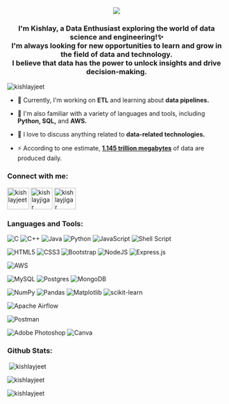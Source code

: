 <div align="center">
    <img src="https://imgur.com/BtTpfP2.gif" align="center"/>
</div> 

### <div align="center">I'm Kishlay, a Data Enthusiast exploring the world of data science and engineering!✨<br>I'm always looking for new opportunities to learn and grow in the field of data and technology.<br>I believe that data has the power to unlock insights and drive decision-making.</div>  

<p align="left"> <img src="https://komarev.com/ghpvc/?username=kishlayjeet&label=Profile%20views&color=0e75b6&style=flat" alt="kishlayjeet" /> </p>

- 🔭 Currently, I'm working on **ETL** and learning about **data pipelines.** 

- 🌱 I'm also familiar with a variety of languages and tools, including **Python, SQL,** and **AWS.**                                                                                                                                        

- 💬 I love to discuss anything related to **data-related technologies.**

- ⚡️ According to one estimate, **[1.145 trillion megabytes](https://techjury.net/blog/how-much-data-is-created-every-day/)** of data are produced daily.

### <h3 align="left">Connect with me:</h3>
<p align="left">
<a href="https://linkedin.com/in/kishlayjeet" target="blank"><img align="center" width="50" src="https://img.icons8.com/color/144/null/linkedin.png" alt="kishlayjeet"/></a>
<a href="https://instagram.com/kishlayjigar" target="blank"><img align="center" width="50" src="https://img.icons8.com/color-glass/144/null/instagram-new.png" alt="kishlayjigar"/></a>
<a href="https://twitter.com/kishlayjigar" target="blank"><img align="center" width="50" src="https://img.icons8.com/color/144/null/twitter-squared.png" alt="kishlayjigar"/></a>

### <h3 align="left">Languages and Tools:</h3>
![C](https://img.shields.io/badge/c-%2300599C.svg?style=flat&logo=c&logoColor=white) 
![C++](https://img.shields.io/badge/c++-%2300599C.svg?style=flat&logo=c%2B%2B&logoColor=white) 
![Java](https://img.shields.io/badge/java-%23ED8B00.svg?style=flat&logo=java&logoColor=white) 
![Python](https://img.shields.io/badge/python-3670A0?style=flat&logo=python&logoColor=ffdd54) 
![JavaScript](https://img.shields.io/badge/javascript-%23323330.svg?style=flat&logo=javascript&logoColor=%23F7DF1E) 
![Shell Script](https://img.shields.io/badge/shell_script-%23121011.svg?style=flat&logo=gnu-bash&logoColor=white) 

![HTML5](https://img.shields.io/badge/html5-%23E34F26.svg?style=flat&logo=html5&logoColor=white) 
![CSS3](https://img.shields.io/badge/css3-%231572B6.svg?style=flat&logo=css3&logoColor=white) 
![Bootstrap](https://img.shields.io/badge/bootstrap-%23563D7C.svg?style=flat&logo=bootstrap&logoColor=white) 
![NodeJS](https://img.shields.io/badge/node.js-6DA55F?style=flat&logo=node.js&logoColor=white) 
![Express.js](https://img.shields.io/badge/express.js-%23404d59.svg?style=flat&logo=express&logoColor=%2361DAFB) 

![AWS](https://img.shields.io/badge/AWS-%23FF9900.svg?style=flat&logo=amazon-aws&logoColor=white) 

![MySQL](https://img.shields.io/badge/mysql-%2300f.svg?style=flat&logo=mysql&logoColor=white) 
![Postgres](https://img.shields.io/badge/postgres-%23316192.svg?style=flat&logo=postgresql&logoColor=white) 
![MongoDB](https://img.shields.io/badge/MongoDB-%234ea94b.svg?style=flat&logo=mongodb&logoColor=white) 

![NumPy](https://img.shields.io/badge/numpy-%23013243.svg?style=flat&logo=numpy&logoColor=white) 
![Pandas](https://img.shields.io/badge/pandas-%23150458.svg?style=flat&logo=pandas&logoColor=white) 
![Matplotlib](https://img.shields.io/badge/Matplotlib-%233F4F75.svg?style=flat&logo=plotly&logoColor=white) 
![scikit-learn](https://img.shields.io/badge/scikit--learn-%23F7931E.svg?style=flat&logo=scikit-learn&logoColor=white) 

![Apache Airflow](https://img.shields.io/badge/Apache%20Airflow-017CEE?style=flat&logo=Apache%20Airflow&logoColor=white) 

![Postman](https://img.shields.io/badge/Postman-FF6C37?style=flat&logo=postman&logoColor=white)

![Adobe Photoshop](https://img.shields.io/badge/adobephotoshop-%2331A8FF.svg?style=flat&logo=adobephotoshop&logoColor=white) 
![Canva](https://img.shields.io/badge/Canva-%2300C4CC.svg?style=flat&logo=Canva&logoColor=white) 

### <h3 align="left">Github Stats:</h3>  

<p>&nbsp;<img align="center" src="https://github-readme-stats.vercel.app/api?username=kishlayjeet&show_icons=true&locale=en" alt="kishlayjeet" /></p>

<p><img align="center" src="https://github-readme-streak-stats.herokuapp.com/?user=kishlayjeet&" alt="kishlayjeet" /></p> 

<p><img align="left" src="https://github-readme-stats.vercel.app/api/top-langs?username=kishlayjeet&show_icons=true&locale=en&layout=compact" alt="kishlayjeet" /></p>

